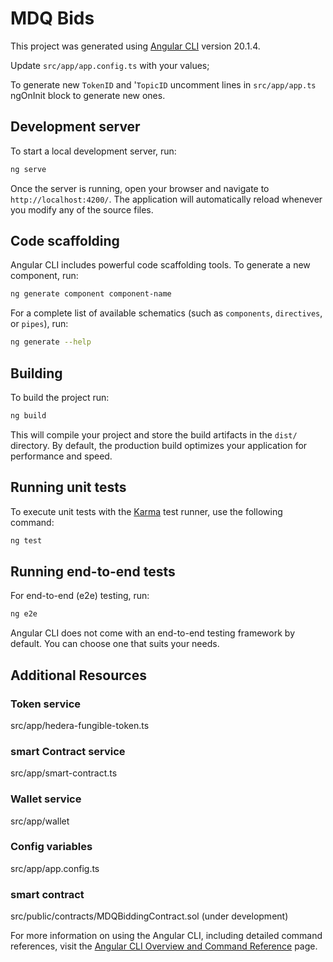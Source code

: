 # MDQ Bids

This project was generated using [Angular CLI](https://github.com/angular/angular-cli) version 20.1.4.

Update `src/app/app.config.ts`  with your values;

To generate new `TokenID` and '`TopicID` uncomment lines in `src/app/app.ts` ngOnInit block to generate new ones.

## Development server

To start a local development server, run:

```bash
ng serve
```

Once the server is running, open your browser and navigate to `http://localhost:4200/`. The application will automatically reload whenever you modify any of the source files.

## Code scaffolding

Angular CLI includes powerful code scaffolding tools. To generate a new component, run:

```bash
ng generate component component-name
```

For a complete list of available schematics (such as `components`, `directives`, or `pipes`), run:

```bash
ng generate --help
```

## Building

To build the project run:

```bash
ng build
```

This will compile your project and store the build artifacts in the `dist/` directory. By default, the production build optimizes your application for performance and speed.

## Running unit tests

To execute unit tests with the [Karma](https://karma-runner.github.io) test runner, use the following command:

```bash
ng test
```

## Running end-to-end tests

For end-to-end (e2e) testing, run:

```bash
ng e2e
```

Angular CLI does not come with an end-to-end testing framework by default. You can choose one that suits your needs.

## Additional Resources

### Token service
src/app/hedera-fungible-token.ts

### smart Contract service
src/app/smart-contract.ts

### Wallet service
src/app/wallet

### Config variables
src/app/app.config.ts

### smart contract
src/public/contracts/MDQBiddingContract.sol (under development)

For more information on using the Angular CLI, including detailed command references, visit the [Angular CLI Overview and Command Reference](https://angular.dev/tools/cli) page.
